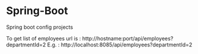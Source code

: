 # Spring-Boot
Spring boot config projects

To get list of employees url is : http://hostname:port/api/employees?departmentId=2
E.g. : http://localhost:8085/api/employees?departmentId=2